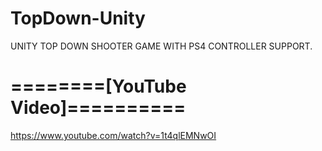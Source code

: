 # TopDown-Unity

UNITY TOP DOWN SHOOTER GAME
WITH PS4 CONTROLLER SUPPORT.

# ========[YouTube Video]==========
https://www.youtube.com/watch?v=1t4qlEMNwOI
